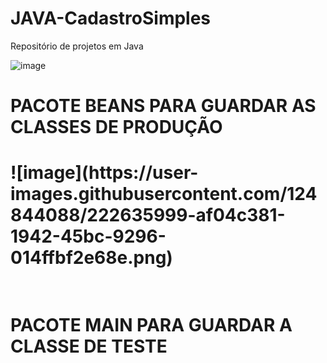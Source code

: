 # JAVA-CadastroSimples
Repositório de projetos em Java


![image](https://user-images.githubusercontent.com/124844088/222635231-1a04774c-9e40-4cd5-b001-8052c6918571.png)
<h1>PACOTE BEANS PARA GUARDAR AS CLASSES DE PRODUÇÃO<h1/>
![image](https://user-images.githubusercontent.com/124844088/222635999-af04c381-1942-45bc-9296-014ffbf2e68e.png)
 <br/>
 <br/>
 <h1>PACOTE MAIN PARA GUARDAR A CLASSE DE TESTE<h1/>

